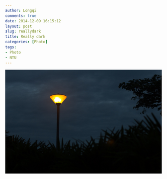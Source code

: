 ```yaml
---
author: Longqi
comments: true
date: 2014-12-09 16:15:12
layout: post
slug: reallydark
title: Really dark
categories: [Photo]
tags:
- Photo
- NTU
---
```


<img src="/public/images/photos/img8681.jpg" alt="Photo"/>

